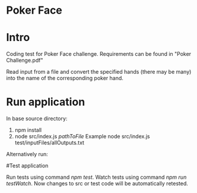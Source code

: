 # Poker Face

# Intro

Coding test for Poker Face challenge.
Requirements can be found in "Poker Challenge.pdf"

Read input from a file and convert the specified hands (there may be many) into the name of the corresponding poker hand.

# Run application

In base source directory:

1. npm install
2. node src/index.js _pathToFile_
   Example node src/index.js test/inputFiles/allOutputs.txt

Alternatively run:

#Test application

Run tests using command _npm test_.
Watch tests using command _npm run testWatch_. Now changes to src or test code will be automatically retested.
